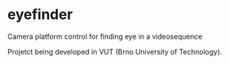 # eyefinder
Camera platform control for finding eye in a videosequence

Projetct being developed in VUT (Brno University of Technology).
